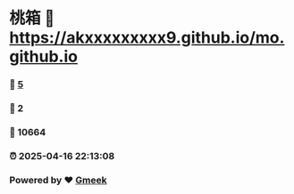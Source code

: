 # 桃箱 :link: https://akxxxxxxxxx9.github.io/mo.github.io 
### :page_facing_up: [5](https://akxxxxxxxxx9.github.io/mo.github.io/tag.html) 
### :speech_balloon: 2 
### :hibiscus: 10664 
### :alarm_clock: 2025-04-16 22:13:08 
### Powered by :heart: [Gmeek](https://github.com/Meekdai/Gmeek)
